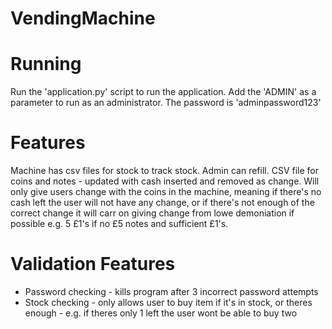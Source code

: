 # VendingMachine

# Running
Run the 'application.py' script to run the application. Add the 'ADMIN' as a parameter to run as an administrator. The password is 'adminpassword123'

# Features
Machine has csv files for stock to track stock. Admin can refill.
CSV file for coins and notes - updated with cash inserted and removed as change. Will only give users change with the coins in the machine, meaning if there's no cash left the user will not have any change, or if there's not enough of the correct change it will carr on giving change from lowe demoniation if possible e.g. 5 £1's if no £5 notes and sufficient £1's.

# Validation Features
- Password checking - kills program after 3 incorrect password attempts
- Stock checking - only allows user to buy item if it's in stock, or theres enough - e.g. if theres only 1 left the user wont be able to buy two
